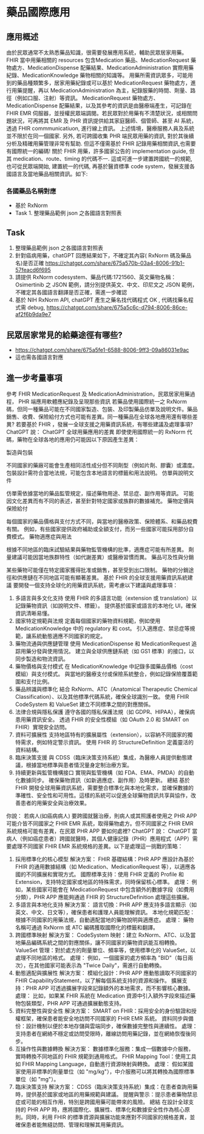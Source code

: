 # 藥品國際應用

## 應用概述
由於民眾通常不太熟悉藥品知識，很需要發展應用系統，輔助民眾居家用藥。 FHIR 當中用藥相關的 resources 包含Medication 藥品、MedicationRequest 藥物處方、MedicationDispense 配藥結果、MedicationAdministration 實際用藥紀錄、MedicationKnowledge 藥物相關的知識等。 
用藥所需資訊眾多，可能用到的藥品種類繁多，居家用藥紀錄或可以基於 MedicationRequest 藥物處方，進行用藥提醒，再以 MedicationAdministration 為主，紀錄服藥的時間、劑量、路徑（例如口服、注射）等資訊。
MedicationRequest 藥物處方、MedicationDispense 配藥結果，以及其參考的資訊是由醫療端產生，可記錄在 FHIR EMR 伺服器，並授權民眾端調閱。若民眾對於用藥有不清楚狀況，或相關問題狀況，可再將其 EMR  及 PHR 資訊提供給其家庭醫師、個管師、甚至 AI 系統，透過 FHIR commmunicatiuon, 進行線上資訊。
上述情境，醫療服務人員及系統並不限於在同一個國家. 另外, 若可跨國收集 PHR 端民眾用藥的資訊, 對於其後續分析及精確用藥管理非常有幫助. 但這不僅需基於 FHIR 記錄用藥相關資訊,也需要有國際統一的編碼!
關於 FHIR 用藥，許多國家公告的 implementation guide, 但其 medication、route、timing 的代碼不一. 這或可進一步建置跨國統一的規範, 也可從民眾端開始, 建置統一的代碼, 再基於醫資標準 code  system，發展支援各國語言及當地藥品相關資訊。如下:



### 各國藥品名稱對應
- 基於 RxNorm
- Task 1. 整理藥品範例 json 之各國語言對照表 



## Task 
1. 整理藥品範例 json 之各國語言對照表 
2. 針對癌病用藥，chatGPT 回應結果如下，不確定其內容( RxNorm 碼及藥品名)是否正確
https://chatgpt.com/share/675a570b-03a4-8006-91b1-57feacd6f695
3. 請提供 RxNorm codesystem、藥品代碼:1721560、英文藥物名稱：Osimertinib 之 JSON 範例，請分別提供英文、中文、印尼文之 JSON 範例，不確定其各國語言翻譯是否正確，需進一步確認
4. 基於 NIH RxNorm API,  chatGPT 產生之藥名找代碼程式 OK , 代碼找藥名程式需  debug, 
https://chatgpt.com/share/675a5c6c-d794-8006-86ce-af2f6b9da9e7




## 民眾居家常見的給藥途徑有哪些?
- https://chatgpt.com/share/675a5fe1-6588-8006-9ff3-09a86031e9ac
- 這也需各國語言對應

## 進一步考量事項
參考 FHIR MedicationRequest 及 MedicationAdministration，民眾居家用藥過程， PHR 端應用軟體應紀錄及呈現那些資訊
若藥品使用國際統一之 RxNorm 碼，但同一種藥品可能在不同國家製造、包裝、及印製藥品仿單及說明文件。藥品銷售、收費、保險給付方式也可能有差異。同一種藥品在全球各地應用還有哪些差異? 若要基於 FHIR ，發展一全球支援之用藥資訊系統，有哪些建議及處理事項?
ChatGPT 說：
ChatGPT
全球用藥應用的差異
即使使用國際統一的 RxNorm 代碼，藥物在全球各地的應用仍可能因以下原因產生差異：

製造與包裝

不同國家的藥廠可能會生產相同活性成分但不同劑型（例如片劑、膠囊）或濃度。
包裝設計需符合當地法規，可能包含本地語言的標籤和用法說明。
仿單與說明文件

仿單需依據當地的藥品監管規定，描述藥物用途、禁忌症、副作用等資訊。
可能因文化差異而有不同的表述，甚至針對特定國家或族群的數據補充。
藥物定價與保險給付

每個國家的藥品價格與支付方式不同，與當地的醫療政策、保險體系、和藥品稅費有關。
例如，有些國家提供政府補助或全額支付，而另一些國家可能採用部分自費模式。
藥物適應症與用法

根據不同地區的臨床試驗結果與藥物監管機構的批準，適應症可能有所差異。
劑量建議可能因當地族群特性（如代謝差異）或醫療習慣而異。
藥品可及性與分銷

某些藥物可能僅在特定國家獲得批准或銷售，甚至受到出口限制。
藥物的分銷途徑和供應鏈在不同地區可能有顯著差異。
基於 FHIR 的全球支援用藥資訊系統建議
要開發一個支持全球化的用藥資訊系統，需考慮以下建議與處理事項：

1. 多語言與多文化支持
使用 FHIR 的多語言功能（extension 或 translation）以記錄藥物資訊（如說明文件、標籤）。
提供基於國家或語言的本地化 UI，確保資訊清晰易懂。
2. 國家特定規範與法規
定義每個國家的藥物資料規範，例如使用 MedicationKnowledge 中的 regulatory 和 cost。
引入適應症、禁忌症等規範，讓系統動態適應不同國家的規定。
3. 藥物流通與供應鏈管理
使用 MedicationDispense 和 MedicationRequest 追踪用藥分發與使用情況。
建立與全球供應鏈系統（如 GS1 標準）的接口，以同步製造和物流資訊。
4. 藥物價格與支付模式
在 MedicationKnowledge 中記錄多國藥品價格（cost 模組）與支付模式。
與當地的醫療支付或保險系統整合，例如記錄保險覆蓋範圍和支付比例。
5. 藥品辨識與標準化
結合 RxNorm、ATC（Anatomical Therapeutic Chemical Classification）、以及其他標準代碼系統，確保全球識別一致。
使用 FHIR CodeSystem 和 ValueSet 建立不同標準之間的對應關係。
6. 法律合規與隱私保護
遵守各國的隱私保護法規（如 GDPR、HIPAA），確保病患用藥資訊安全。
透過 FHIR 的安全性模組（如 OAuth 2.0 和 SMART on FHIR）實現安全訪問。
7. 資料可擴展性
支持地區特有的擴展屬性（extension），以容納不同國家的獨特需求，例如特定警示資訊。
使用 FHIR 的 StructureDefinition 定義靈活的資料結構。
8. 臨床決策支援
與 CDSS（臨床決策支持系統）集成，為醫療人員提供動態建議，根據當地標準與患者情況量身定制治療方案。
9. 持續更新與監管機構接口
實現與監管機構（如 FDA、EMA、PMDA）的自動化數據同步。
確保藥物資訊（如新適應症、副作用）及時更新。
總結
基於 FHIR 開發全球用藥資訊系統，需要整合標準化與本地化需求，並確保數據的準確性、安全性和可用性。這樣的系統可以促進全球藥物資訊共享與協作，改善患者的用藥安全與治療效果。




你說：
若病人(如癌病病人) 要跨國就醫治療，則病人或其照護者使用之 PHR APP 可能介皆不同國家之 FHIR EMR 系統，取得藥物處方。但不同國家之 FHIR EMR 系統規格可能有差異，在民眾 PHR APP 要如何處裡?
ChatGPT 說：
ChatGPT
當病人（例如癌症患者）跨國就醫時，其個人健康記錄（PHR）應用程式（APP）需要處理不同國家 FHIR EMR 系統規格的差異。以下是處理這一挑戰的策略：

1. 採用標準化的核心模型
解決方案：
FHIR 基礎結構：PHR APP 應設計為基於 FHIR 的通用數據結構（如 Medication、MedicationRequest 等），以適應各國的不同擴展和實現方式。
國際標準支持：使用 FHIR 定義的 Profile 和 Extension，支持特定國家或地區的特殊需求，同時保留核心標準。
處理：
例如，某些國家可能會在 MedicationRequest 中包含額外的數據字段（如費用分類），PHR APP 應能夠通過 FHIR 的 StructureDefinition 處理這些擴展。
2. 多語言與本地化支持
解決方案：
語言切換：PHR APP 應支持多語言顯示（如英文、中文、日文等），確保患者和護理人員能理解資訊。
本地化規範匹配：根據不同國家的用藥法規，自動適配當地的藥物說明與適應症。
處理：
藥物名稱可通過 RxNorm 或 ATC 編碼獲取國際化的標籤和翻譯。
3. 跨國標準映射
解決方案：
CodeSystem 映射：建立 RxNorm、ATC、以及當地藥品編碼系統之間的對應關係，讓不同國家的藥物資訊能互相轉換。
ValueSet 管理：對於處方的劑量單位、頻率等，使用標準化的 ValueSet，以處理不同地區的格式。
處理：
例如，一個國家的處方頻率為 "BID"（每日兩次），在其他國家可能表示為 "Twice Daily"，需進行自動轉換。
4. 動態適配與擴展性
解決方案：
模組化設計：PHR APP 應動態讀取不同國家的 FHIR CapabilityStatement，以了解每個系統支持的資源和操作。
擴展支持：PHR APP 可透過擴展字段來記錄額外的本地需求，而不影響核心數據。
處理：
比如，如果某 FHIR 系統在 Medication 資源中引入額外字段來描述藥物包裝類型，PHR APP 可通過擴展動態支持。
5. 資料完整性與安全性
解決方案：
SMART on FHIR：採用安全的身份驗證和授權框架，確保患者能安全地訪問不同國家的 FHIR EMR 系統。
資料同步與備份：設計機制以便於本地存儲與雲端同步，確保數據完整性與連續性。
處理：
支持患者在網絡不穩定或訪問受限時，離線訪問用藥記錄，並在網絡恢復後同步。
6. 互操作性與數據轉換
解決方案：
數據標準化服務：集成一個數據中介服務，實時轉換不同地區的 FHIR 規範到通用格式。
FHIR Mapping Tool：使用工具如 FHIR Mapping Language，自動進行資源映射與轉換。
處理：
假如某國家使用非標準的劑量單位（如 "mg/kg"），中介服務可以將其轉換為國際標準單位（如 "mg"）。
7. 臨床決策支持
解決方案：
CDSS（臨床決策支持系統）集成：在患者查詢用藥時，提供基於國家或地區的用藥規範與建議。
提醒與警示：提示患者藥物禁忌症或可能的相互作用，特別是跨國用藥可能帶來的風險。
總結
在設計全球支持的 PHR APP 時，應將國際化、擴展性、標準化和數據安全性作為核心原則。同時，利用 FHIR 的標準資源與擴展功能來應對不同國家的規格差異，並確保患者能無縫訪問、管理和理解其用藥資訊。









